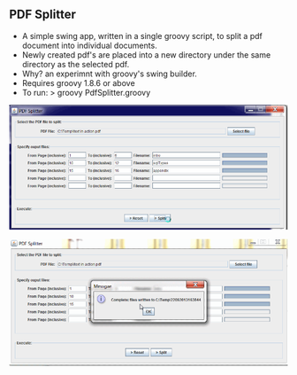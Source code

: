 ## PDF Splitter 

- A simple swing app, written in a single groovy script, to split a pdf document into individual documents.
- Newly created pdf's are placed into a new directory under the same directory as the selected pdf.
- Why? an experimnt with groovy's swing builder. 
- Requires groovy 1.8.6 or above
- To run: > groovy PdfSplitter.groovy


![Alt text](splitter.gif "Optional title")


![Alt text](complete.gif "Optional title")


